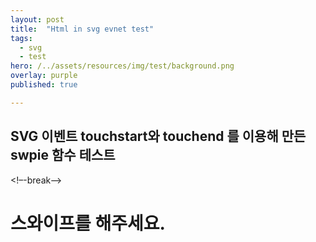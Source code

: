 ```yaml
---
layout: post
title:  "Html in svg evnet test"
tags:
  - svg
  - test
hero: /../assets/resources/img/test/background.png
overlay: purple
published: true

---
```

## SVG 이벤트 touchstart와 touchend 를 이용해 만든 swpie 함수 테스트 
<!–-break-–>

<script>
	var arr = [
		'btn1',
		'btn2',
		'btn3'
	];
	
	var arrIdx = 0; 
	
	var touchStartPoint = {
		x : 0, 
		y : 0
	};
	
	var touchEndPoint = {
		x : 0, 
		y : 0
	};
	
	var swipe = function(s,e){
		
		console.log('start');
		console.log(s.x+', '+s.y);
		
		console.log('end');
		console.log(e.x+', '+e.y);
		
		var avsX = Math.abs(s.x - e.x);
		var avsY = Math.abs(s.y - e.y);
		
		if(avsX > avsY){
			//x 방향으로 스와이프
			if(s.x > e.x){
				//엔드가 크면 오른쪽 , 작으면 왼쪽 
				console.log('왼쪽으로 스와이프');
				alert('←');
			}else{
			
				console.log('오른쪽으로 스와이프');
				alert('→');
			}
			
			
		}else{
			//y 방향으로 스와이프
			if(s.y > e.y){
				//엔드가 크면 아래 , 작으면 왼쪽 
				console.log('위쪽으로 스와이프');
				console.log('s.y:'+s.y);
				console.log('e.y:'+e.y);
				alert('↑');
			}else{
				console.log('아래쪽으로 스와이프');
				console.log('s.y:'+s.y);
				console.log('e.y:'+e.y);
				alert('↓');
			}
		}
		
		console.log('시작점 x 좌표 차이:'+(s.x - e.x));
		console.log('시작점 y 좌표 차이:'+(s.y - e.y));

	};
	
	$( window ).on( "load", function() {
		var object  = document.getElementById("svgObj");
		console.log(object);
		var svgDoc = object.contentDocument;
		var background = svgDoc.getElementById("background");
		console.log(background);
		
		background.setAttribute("fill", "yellow");
		
		background.addEventListener("click", function(){
			$('body').append('<p>마우스 클릭</p>');
		});
		
		background.addEventListener("mousemove", function(){
			console.log('mouse move');
			$('body').append('<p>마우스 움직임</p>');
		});
		
		background.addEventListener("SVGScroll", function(){
			console.log('SVGScroll');
			$('body').append('<p>마우스 스크롤</p>');
		});
		
		background.addEventListener("touchstart", function(e){
			console.log('touchstart');
			console.log(e);
			touchStartPoint.x = e.changedTouches[0].clientX; 
			touchStartPoint.y = e.changedTouches[0].clientY; 
			
			console.log(touchStartPoint);
			
			$('body').append('<p>터치 스타트</p>');
		});
		
		background.addEventListener("touchend", function(e){
			console.log('touchend');
			console.log(e);
			
			touchEndPoint.x = e.changedTouches[0].clientX; 
			touchEndPoint.y = e.changedTouches[0].clientY; 
			
			console.log(touchEndPoint);
			swipe(touchStartPoint, touchEndPoint);
			
			$('body').append('<p>터치 엔드</p>');
		});
		
		background.addEventListener("ouchenter", function(){
			console.log('ouchenter');
			$('body').append('<p>터치 엔터</p>');
		});
		
		background.addEventListener("touchleav", function(){
			console.log('touchleav');
			$('body').append('<p>터치 리브</p>');
		});
		
		background.addEventListener("touchEnter", function(){
			console.log('touchEnter');
			$('body').append('<p>터치 큰엔터</p>');
		});
		
		background.addEventListener("touchLeav", function(){
			console.log('touchLeav');
			$('body').append('<p>터치 큰엔터</p>');
		});
		
		background.addEventListener("touchmove", function(e){
			
			$('body').append('<p>터치 무브</p>');
		});
		
		background.addEventListener("touchmovup", function(e){
			console.log('touchmoveup');
			$('body').append('<p>터치 무브</p>');
		});
		
	});
	
	function colorChange(btnsObj, btnObj){
		btnsObj.css('background-color', 'gray');
		btnObj.css('background-color', 'red');
	}
	
</script>

<object id="svgObj" width="800" height="600"  type="image/svg+xml" data="/../assets/resources/file/ARS2018299914467.svg" ></object>
<h1 id="result">스와이프를 해주세요.</h1>
